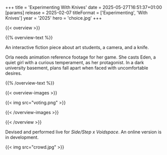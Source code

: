 +++
title = 'Experimenting With Knives'
date = 2025-05-27T16:51:37+01:00
[params]
    release = 2025-02-07
    titleFormat = ['Experimenting', 'With Knives']
    year = '2025'
    hero = 'choice.jpg'
+++

{{< overview >}}

{{% overview-text %}}

An interactive fiction piece about art students, a camera, and a knife.

Orla needs animation reference footage for her game. She casts Eden, a quiet girl with a curious temperament, as her protagonist. In a dark university basement, plans fall apart when faced with uncomfortable desires.

{{% /overview-text %}}

{{< overview-images >}}

{{< img src="voting.png" >}}

{{< /overview-images >}}

{{< /overview >}}

Devised and performed live for _Side/Step x Voidspace_. An online version is in development.

{{< img src="crowd.jpg" >}}

